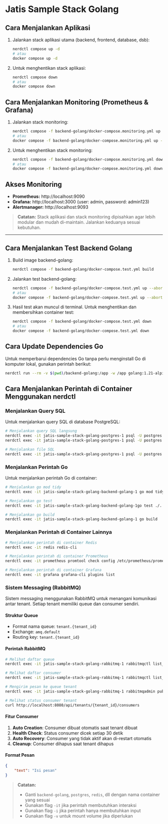 # Jatis Sample Stack Golang

## Cara Menjalankan Aplikasi

1. Jalankan stack aplikasi utama (backend, frontend, database, dsb):
   ```bash
   nerdctl compose up -d
   # atau
   docker compose up -d
   ```

2. Untuk menghentikan stack aplikasi:
   ```bash
   nerdctl compose down
   # atau
   docker compose down
   ```

## Cara Menjalankan Monitoring (Prometheus & Grafana)

1. Jalankan stack monitoring:
   ```bash
   nerdctl compose -f backend-golang/docker-compose.monitoring.yml up -d
   # atau
   docker compose -f backend-golang/docker-compose.monitoring.yml up -d
   ```

2. Untuk menghentikan stack monitoring:
   ```bash
   nerdctl compose -f backend-golang/docker-compose.monitoring.yml down
   # atau
   docker compose -f backend-golang/docker-compose.monitoring.yml down
   ```

## Akses Monitoring

- **Prometheus:** http://localhost:9090
- **Grafana:** http://localhost:3000 (user: admin, password: admin123)
- **Alertmanager:** http://localhost:9093

> **Catatan:**
> Stack aplikasi dan stack monitoring dipisahkan agar lebih modular dan mudah di-maintain. Jalankan keduanya sesuai kebutuhan.

---

## Cara Menjalankan Test Backend Golang

1. Build image backend-golang:
   ```bash
   nerdctl compose -f backend-golang/docker-compose.test.yml build
   ```   

2. Jalankan test backend-golang:
   ```bash
   nerdctl compose -f backend-golang/docker-compose.test.yml up --abort-on-container-exit
   # atau
   docker compose -f backend-golang/docker-compose.test.yml up --abort-on-container-exit
   ```

3. Hasil test akan muncul di terminal. Untuk menghentikan dan membersihkan container test:
   ```bash
   nerdctl compose -f backend-golang/docker-compose.test.yml down
   # atau
   docker compose -f backend-golang/docker-compose.test.yml down
   ```

## Cara Update Dependencies Go

Untuk memperbarui dependencies Go tanpa perlu menginstall Go di komputer lokal, gunakan perintah berikut:

```bash
nerdctl run --rm -v $(pwd)/backend-golang:/app -w /app golang:1.21-alpine sh -c "apk add --no-cache git && go mod tidy"
```

## Cara Menjalankan Perintah di Container Menggunakan nerdctl

### Menjalankan Query SQL

Untuk menjalankan query SQL di database PostgreSQL:

```bash
# Menjalankan query SQL langsung
nerdctl exec -it jatis-sample-stack-golang-postgres-1 psql -U postgres -d sample_db -c "SELECT * FROM users;"
nerdctl exec -it jatis-sample-stack-golang-postgres-1 psql -U postgres -d sample_db -c "\dt;"

# Menjalankan file SQL
nerdctl exec -it jatis-sample-stack-golang-postgres-1 psql -U postgres -d sample_db < path/to/query.sql
```

### Menjalankan Perintah Go

Untuk menjalankan perintah Go di container:

```bash
# Menjalankan go mod tidy
nerdctl exec -it jatis-sample-stack-golang-backend-golang-1 go mod tidy

# Menjalankan go test
nerdctl exec -it jatis-sample-stack-golang-backend-golang-1go test ./...

# Menjalankan go build
nerdctl exec -it jatis-sample-stack-golang-backend-golang-1 go build
```

### Menjalankan Perintah di Container Lainnya

```bash
# Menjalankan perintah di container Redis
nerdctl exec -it redis redis-cli

# Menjalankan perintah di container Prometheus
nerdctl exec -it prometheus promtool check config /etc/prometheus/prometheus.yml

# Menjalankan perintah di container Grafana
nerdctl exec -it grafana grafana-cli plugins list
```

### Sistem Messaging (RabbitMQ)

Sistem messaging menggunakan RabbitMQ untuk menangani komunikasi antar tenant. Setiap tenant memiliki queue dan consumer sendiri.

#### Struktur Queue
- Format nama queue: `tenant.{tenant_id}`
- Exchange: `amq.default`
- Routing key: `tenant.{tenant_id}`

#### Perintah RabbitMQ

```bash
# Melihat daftar queue
nerdctl exec -it jatis-sample-stack-golang-rabbitmq-1 rabbitmqctl list_queues

# Melihat daftar consumer
nerdctl exec -it jatis-sample-stack-golang-rabbitmq-1 rabbitmqctl list_consumers

# Mengirim pesan ke queue tenant
nerdctl exec -it jatis-sample-stack-golang-rabbitmq-1 rabbitmqadmin publish exchange=amq.default routing_key="tenant.{tenant_id}" payload='{"text": "Pesan test"}'

# Melihat status consumer tenant
curl http://localhost:8080/api/tenants/{tenant_id}/consumers
```

#### Fitur Consumer
1. **Auto Creation**: Consumer dibuat otomatis saat tenant dibuat
2. **Health Check**: Status consumer dicek setiap 30 detik
3. **Auto Recovery**: Consumer yang tidak aktif akan di-restart otomatis
4. **Cleanup**: Consumer dihapus saat tenant dihapus

#### Format Pesan
```json
{
    "text": "Isi pesan"
}
```

> **Catatan:**
> - Ganti `backend-golang`, `postgres`, `redis`, dll dengan nama container yang sesuai
> - Gunakan flag `-it` jika perintah membutuhkan interaksi
> - Gunakan flag `-i` jika perintah hanya membutuhkan input
> - Gunakan flag `-v` untuk mount volume jika diperlukan

